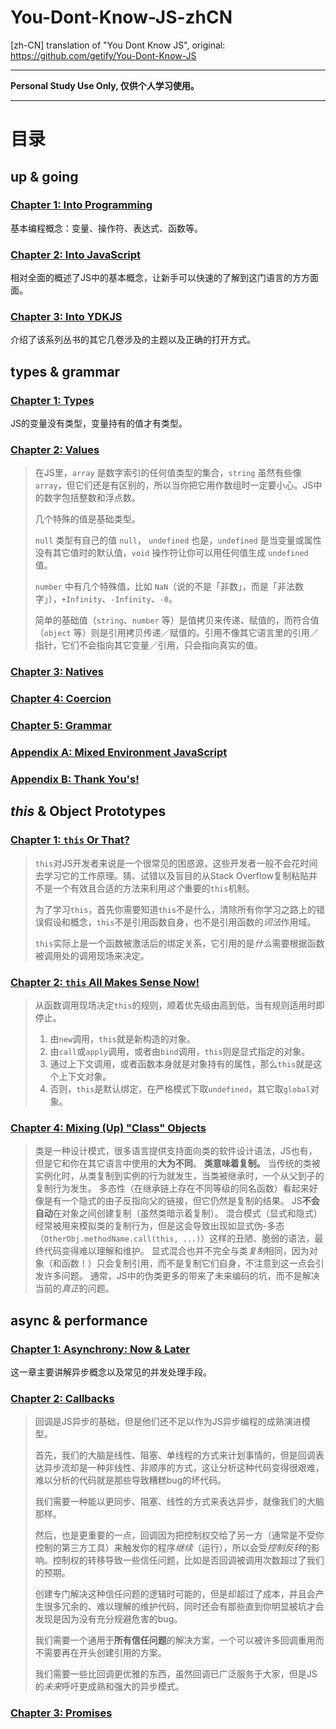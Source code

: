 # You-Dont-Know-JS-zhCN
[zh-CN] translation of "You Dont Know JS", original: https://github.com/getify/You-Dont-Know-JS

-----
**Personal Study Use Only, 仅供个人学习使用。**

-----

# 目录
## up & going
### [Chapter 1: Into Programming](https://github.com/NoName4Me/You-Dont-Know-JS-zhCN/blob/master/up%20%26%20going/ch1.md)
基本编程概念：变量、操作符、表达式、函数等。

### [Chapter 2: Into JavaScript](https://github.com/NoName4Me/You-Dont-Know-JS-zhCN/blob/master/up%20%26%20going/ch2.md)
相对全面的概述了JS中的基本概念，让新手可以快速的了解到这门语言的方方面面。

### [Chapter 3: Into YDKJS](https://github.com/NoName4Me/You-Dont-Know-JS-zhCN/blob/master/up%20%26%20going/ch3.md)
介绍了该系列丛书的其它几卷涉及的主题以及正确的打开方式。

## types & grammar
### [Chapter 1: Types](https://github.com/NoName4Me/You-Dont-Know-JS-zhCN/blob/master/types%20%26%20grammar/ch1.md)
JS的变量没有类型，变量持有的值才有类型。

### [Chapter 2: Values](https://github.com/NoName4Me/You-Dont-Know-JS-zhCN/blob/master/types%20%26%20grammar/ch2.md)

> 在JS里，`array` 是数字索引的任何值类型的集合，`string` 虽然有些像 `array`，但它们还是有区别的，所以当你把它用作数组时一定要小心。JS中的数字包括整数和浮点数。
>
> 几个特殊的值是基础类型。
>
> `null` 类型有自己的值 `null`， `undefined` 也是，`undefined` 是当变量或属性没有其它值时的默认值，`void` 操作符让你可以用任何值生成 `undefined`值。
>
> `number` 中有几个特殊值，比如 `NaN`（说的不是「非数」，而是「非法数字」），`+Infinity`、`-Infinity`、`-0`。
>
> 简单的基础值（`string`、`number` 等）是值拷贝来传递、赋值的，而符合值（`object` 等）则是引用拷贝传递／赋值的。引用不像其它语言里的引用／指针，它们不会指向其它变量／引用，只会指向真实的值。

### [Chapter 3: Natives](https://github.com/NoName4Me/You-Dont-Know-JS-zhCN/blob/master/types%20%26%20grammar/ch3.md)

### [Chapter 4: Coercion](https://github.com/NoName4Me/You-Dont-Know-JS-zhCN/blob/master/types%20%26%20grammar/ch4.md)

### [Chapter 5: Grammar](https://github.com/NoName4Me/You-Dont-Know-JS-zhCN/blob/master/types%20%26%20grammar/ch5.md)

### [Appendix A: Mixed Environment JavaScript](https://github.com/NoName4Me/You-Dont-Know-JS-zhCN/blob/master/types%20%26%20grammar/apA.md)

### [Appendix B: Thank You's!](https://github.com/NoName4Me/You-Dont-Know-JS-zhCN/blob/master/types%20%26%20grammar/apB.md)

## *this* & Object Prototypes

### [Chapter 1: `this` Or That?](https://github.com/NoName4Me/You-Dont-Know-JS-zhCN/blob/master/this%20%26%20object%20prototypes/ch1.md)

> `this`对JS开发者来说是一个很常见的困惑源，这些开发者一般不会花时间去学习它的工作原理。猜、试错以及盲目的从Stack Overflow复制粘贴并不是一个有效且合适的方法来利用*这个*重要的`this`机制。
>
> 为了学习`this`，首先你需要知道`this`不是什么，清除所有你学习之路上的错误假设和概念，`this`不是引用函数自身，也不是引用函数的*词法*作用域。
>
> `this`实际上是一个函数被激活后的绑定关系，它引用的是*什么*需要根据函数被调用处的调用现场来决定。

### [Chapter 2: `this` All Makes Sense Now!](https://github.com/NoName4Me/You-Dont-Know-JS-zhCN/blob/master/this%20%26%20object%20prototypes/ch2.md)

> 从函数调用现场决定`this`的规则，顺着优先级由高到低，当有规则适用时即停止。
> 
> 1. 由`new`调用，`this`就是新构造的对象。
> 2. 由`call`或`apply`调用，或者由`bind`调用，`this`则是显式指定的对象。
> 3. 通过上下文调用，或者函数本身就是对象持有的属性，那么`this`就是这个上下文对象。
> 4. 否则，`this`是默认绑定，在严格模式下取`undefined`，其它取`global`对象。

### [Chapter 4: Mixing (Up) "Class" Objects](https://github.com/NoName4Me/You-Dont-Know-JS-zhCN/blob/master/this%20%26%20object%20prototypes/ch4.md)

>类是一种设计模式，很多语言提供支持面向类的软件设计语法，JS也有，但是它和你在其它语言中使用的**大为不同**。
> **类意味着复制。**
> 当传统的类被实例化时，从类复制到实例的行为就发生，当类被继承时，一个从父到子的复制行为发生。
> 多态性（在继承链上存在不同等级的同名函数）看起来好像是有一个隐式的由子反指向父的链接，但它仍然是复制的结果。
> JS**不会自动**在对象之间创建复制（虽然类暗示着复制）。
> 混合模式（显式和隐式）经常被用来模拟类的复制行为，但是这会导致出现如显式伪-多态（`OtherObj.methodName.call(this, ...)`）这样的丑陋、脆弱的语法，最终代码变得难以理解和维护。
> 显式混合也并不完全与类*复制*相同，因为对象（和函数！）只会复制引用，而不是复制它们自身，不注意到这一点会引发许多问题。
> 通常，JS中的伪类更多的带来了未来编码的坑，而不是解决当前的*真正*的问题。

## async & performance

### [Chapter 1: Asynchrony: Now & Later](https://github.com/NoName4Me/You-Dont-Know-JS-zhCN/blob/master/async%20%26%20performance/ch1.md)

这一章主要讲解异步概念以及常见的并发处理手段。

### [Chapter 2: Callbacks](https://github.com/NoName4Me/You-Dont-Know-JS-zhCN/blob/master/async%20%26%20performance/ch2.md)

> 回调是JS异步的基础，但是他们还不足以作为JS异步编程的成熟演进模型。
>
> 首先，我们的大脑是线性、阻塞、单线程的方式来计划事情的，但是回调表达异步流却是一种非线性、非顺序的方式，这让分析这种代码变得很艰难，难以分析的代码就是那些导致糟糕bug的坏代码。
>
> 我们需要一种能以更同步、阻塞、线性的方式来表达异步，就像我们的大脑那样。
>
> 然后，也是更重要的一点，回调因为把控制权交给了另一方（通常是不受你控制的第三方工具）来触发你的程序*继续*（运行），所以会受*控制反转*的影响。控制权的转移导致一些信任问题，比如是否回调被调用次数超过了我们的预期。
>
> 创建专门解决这种信任问题的逻辑时可能的，但是却超过了成本，并且会产生很多冗余的、难以理解的维护代码，同时还会有那些直到你明显被坑才会发现是因为没有充分规避危害的bug。
>
> 我们需要一个通用于**所有信任问题**的解决方案，一个可以被许多回调重用而不需要再在开头创建引用的方案。
>
> 我们需要一些比回调更优雅的东西，虽然回调已广泛服务于大家，但是JS的*未来*呼吁更成熟和强大的异步模式。

### [Chapter 3: Promises](https://github.com/NoName4Me/You-Dont-Know-JS-zhCN/blob/master/async%20%26%20performance/ch3.md)

>